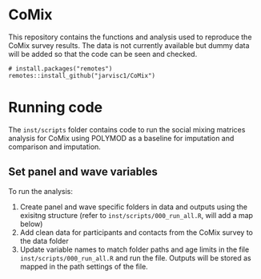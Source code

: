 # CoMix

This repository contains the functions and analysis used to reproduce the CoMix survey results. The data is not currently available but dummy data will be added so that the code can be seen and checked. 

```
# install.packages("remotes")
remotes::install_github("jarvisc1/CoMix")
```


# Running code

The `inst/scripts` folder contains code to run the social mixing matrices analysis for CoMix using POLYMOD as a baseline for imputation and comparison and imputation. 

## Set panel and wave variables

To run the analysis:

1. Create panel and wave specific folders in data and outputs using the exisitng structure (refer to `inst/scripts/000_run_all.R`, will add a map below)
2. Add clean data for participants and contacts from the CoMix survey to the data folder
3. Update variable names to match folder paths and age limits in the file `inst/scripts/000_run_all.R` and run the file. Outputs will be stored as mapped in the path settings of the file.
